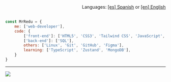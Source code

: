 <!-- Languages -->
<div align="end">
    Languages: <a href="https://github.com/MrRedu/MrRedu/blob/main/README-es.md">[es] Spanish</a> or <a href="https://github.com/MrRedu/MrRedu/blob/main/README.md">[en] English</a>
</div>

<br>


```js
const MrRedu = {
    me: ['web-developer'],
    code: {
        ['front-end']: ['HTML5', 'CSS3', 'Tailwind CSS', 'JavaScript', 'React.js', 'Next.js'],
        ['back-end']: ['SQL'],
        others: ['Linux', 'Git', 'GitHub', 'Figma'],
        learning: ['TypeScript', 'Zustand', 'MongoDB'],
    }
}
```

<!-- Visitors -->
---

[![](https://visitcount.itsvg.in/api?id=MrRedu&label=Profile%20Views&color=0&icon=5&pretty=true)](https://visitcount.itsvg.in)
